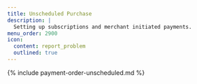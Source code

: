 ```yaml
---
title: Unscheduled Purchase
description: |
  Setting up subscriptions and merchant initiated payments.
menu_order: 2900
icon:
  content: report_problem
  outlined: true
---
```


{% include payment-order-unscheduled.md %}
